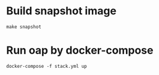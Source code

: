 
# Build snapshot image

```shell
make snapshot
```

# Run oap by docker-compose

```shell
docker-compose -f stack.yml up
```